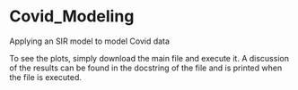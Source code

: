 # Covid_Modeling
Applying an SIR model to model Covid data


To see the plots, simply download the main file and execute it. A discussion of the results can be found in the docstring of the file and is printed when the file is executed.
